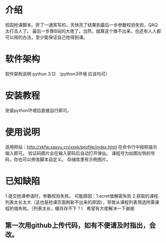 # 介绍
校园抢课脚本。肝了一通宵写的，天快亮了结果到最后一步参数校验失败，QAQ 太打击人了。
最后一步靠B站的大佬了，当然，就算这个做不出来，也还有人人都可以用的办法，至少能保证自己抢得到课。
      
# 软件架构
软件架构说明 python 3.12 （python3环境 应该均可）

# 安装教程
安装python环境后直接运行即可。

# 使用说明
适用网站：http://xkfw.xasyu.cn/xsxk/profile/index.html 
在命令行中按照提示输入即可。 验证码图片会在输入密码后自动打开弹出。 
课程号为如图左侧的号码，你也可以修改脚本自定义。
存储库里有示例图片。

# 已知缺陷
1.提交抢课申请时，参数校验失败。 可能原因：1.ecret值解密失败 2.获取的课程列表太长太大（这也是抢课页面刷新不出来的原因），导致从课程列表筛选所需课程的值失败。（列表太长，缓存存不下？） 希望有大佬解决一下谢谢

## 第一次用github上传代码，如有不便请及时指出，会改。
